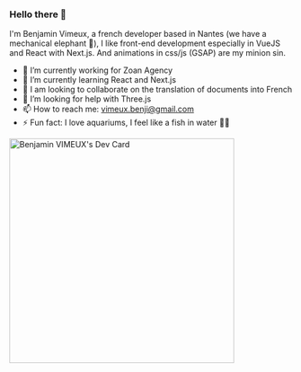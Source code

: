 ### Hello there 👋

I'm Benjamin Vimeux, a french developer based in Nantes (we have a mechanical elephant 🐘), I like front-end development especially in VueJS and React with Next.js. 
And animations in css/js (GSAP) are my minion sin.

- 🔭 I’m currently working for Zoan Agency
- 🌱 I’m currently learning React and Next.js
- 👯 I am looking to collaborate on the translation of documents into French
- 🤔 I’m looking for help with Three.js
- 📫 How to reach me: vimeux.benji@gmail.com
- ⚡ Fun fact: I love aquariums, I feel like a fish in water 🐡😁

<a href="https://app.daily.dev/BeN44"><img src="https://api.daily.dev/devcards/f5d52d5733cd4d2fbbb7424073da2b52.png?r=9yx" width="400" alt="Benjamin VIMEUX's Dev Card"/></a>
